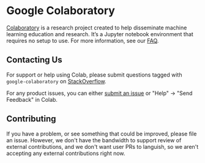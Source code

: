 # Google Colaboratory

[Colaboratory](https://colab.research.google.com) is a research project created
to help disseminate machine learning education and research. It’s a Jupyter
notebook environment that requires no setup to use. For more information, see
our [FAQ](https://research.google.com/colaboratory/faq.html).

## Contacting Us

For support or help using Colab, please submit questions tagged with
`google-colaboratory` on
[StackOverflow](https://stackoverflow.com/questions/tagged/google-colaboratory).

For any product issues, you can either
[submit an issue](https://github.com/googlecolab/colabtools/issues) or "Help" ->
"Send Feedback" in Colab.

## Contributing

If you have a problem, or see something that could be improved, please file an
issue. However, we don't have the bandwidth to support review of external
contributions, and we don't want user PRs to languish, so we aren't accepting
any external contributions right now.

